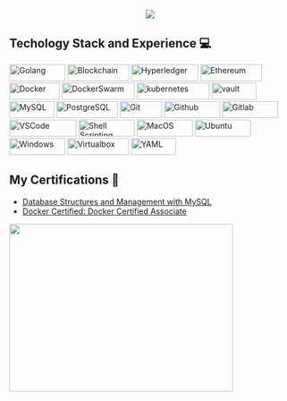 <h1 align="center">
  <a style="margin-top: 10px;" href="https://git.io/typing-svg">
    <img src="https://readme-typing-svg.herokuapp.com/?lines=Hello,+there;I'm+Dzianis+👋;Nice+to+meet+you&size=30">
  </a>
</h1>

<h2>Techology Stack and Experience 💻</h2>

<p>
  <img alt="Golang" src="https://img.shields.io/badge/-Golang-059FFA?style=flat-square&logo=go&logoColor=white" width="100" height="30"/>
  <img alt="Blockchain" src="https://img.shields.io/badge/-Blockchain-CB344D?style=flat-square&logo=blockchaindotcom&logoColor=white" width="110" height="30"/>
  <img alt="Hyperledger" src="https://img.shields.io/badge/Hyperledger-D42B94?style=flat-square&logo=hyperledger&logoColor=white" width="120" height="30"/>
  <img alt="Ethereum" src="https://img.shields.io/badge/Ethereum-8E44BB?style=flat-square&logo=ethereum&logoColor=white" width="110" height="30"/>
  <img alt="Docker" src="https://img.shields.io/badge/-Docker-009BFF?style=flat-square&logo=docker&logoColor=white" width="90" height="30"/>
  <img alt="DockerSwarm" src="https://img.shields.io/badge/Docker_Swarm-37C8B4?style=flat-square&logo=docker&logoColor=white" width="130" height="30"/>
  <img alt="kubernetes"src="https://img.shields.io/badge/Kubernetes-326ce5.svg?&style=flat-square&logo=Kubernetes&logoColor=white" width="130" height="30"/>
  <img alt="vault" src="https://img.shields.io/badge/Vault-FFD814?style=for-the-badge&logo=Vault&logoColor=black" width="80" height="30" />
  <img alt="MySQL" src="https://img.shields.io/badge/MySQL-3FC068?style=for-the-badge&logo=mysql&logoColor=black" width="80" height="30" />
  <img alt="PostgreSQL" src="https://img.shields.io/badge/PostgreSQL-C03F97?style=for-the-badge&logo=postgresql&logoColor=black" width="110" height="30" />
  <img alt="Git" src="https://img.shields.io/badge/-Git-F05032?style=flat-square&logo=git&logoColor=white" width="75" height="30" />
  <img alt="Github" src="https://img.shields.io/badge/GitHub-%23121011.svg?style=flat-square&logo=Github&logoColor=white" width="100" height="30"/>
  <img alt="Gitlab" src="https://img.shields.io/badge/GitLab-%23323330.svg?style=flat-square&logo=Gitlab&logoColor=%F85507" width="100" height="30"/>
  <img alt="VSCode" src="https://img.shields.io/badge/Visual_Studio-5C2D91?style=for-the-badge&logo=visual%20studio%20code&logoColor=white" width="120" height="30"/>
  <img alt="Shell Scripting" src="https://img.shields.io/badge/Shell-%23121011.svg?style=flat-square&logo=gnu-bash&logoColor=white" width="100" height="30"/>
  <img alt="MacOS" src="https://img.shields.io/badge/MacOS-7D7D82?style=flat-square&logo=apple&logoColor=white" width="100" height="30"/>
  <img alt="Ubuntu" src="https://img.shields.io/badge/Ubuntu-E95420?style=flat-square&logo=ubuntu&logoColor=white" width="100" height="30"/>
  <img alt="Windows" src="https://img.shields.io/badge/Windows-46a2f1?style=for-the-badge&logo=microsoft&logoColor=white" width="100" height="30" />
  <img alt="Virtualbox"src="https://img.shields.io/badge/VirtualBox-607078?style=for-the-badge&logo=VirtualBox&logoColor=white" width="110" height="30"/> 
  <img alt="YAML" src="https://img.shields.io/badge/-Yaml-F05032?style=flat-square&logo=Yaml&logoColor=white" width="80" height="30" />
</p>

##  **My Certifications 🏅**
- [Database Structures and Management with MySQL](https://www.coursera.org/account/accomplishments/certificate/TKFCCQXGMQY8)
- [Docker Certified: Docker Certified Associate](https://certification.mirantis.com/629327d1-a2e0-4aec-970c-338e3f20c9b4)

<p align="left">
  <img src="https://api.accredible.com/v1/frontend/credential_website_embed_image/certificate/80690714" width="400" height="300">
</p>
